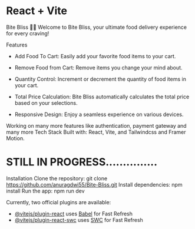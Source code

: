 # React + Vite

Bite Bliss 🍔🚀
Welcome to Bite Bliss, your ultimate food delivery experience for every craving!

Features
* Add Food To Cart: Easily add your favorite food items to your cart.

* Remove Food from Cart: Remove items you change your mind about.

* Quantity Control: Increment or decrement the quantity of food items in your cart.

* Total Price Calculation: Bite Bliss automatically calculates the total price based on your selections.

* Responsive Design: Enjoy a seamless experience on various devices.

Working on many more features like authentication, payment gateway and many more
Tech Stack
Built with: React, Vite, and Tailwindcss and Framer Motion.

# STILL IN PROGRESS...............



Installation
Clone the repository: git clone https://github.com/anuragdwi55/Bite-Bliss.git
Install dependencies: npm install
Run the app: npm run dev

Currently, two official plugins are available:

- [@vitejs/plugin-react](https://github.com/vitejs/vite-plugin-react/blob/main/packages/plugin-react/README.md) uses [Babel](https://babeljs.io/) for Fast Refresh
- [@vitejs/plugin-react-swc](https://github.com/vitejs/vite-plugin-react-swc) uses [SWC](https://swc.rs/) for Fast Refresh
